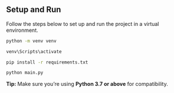 ## Setup and Run

Follow the steps below to set up and run the project in a virtual environment.

```bash
python -m venv venv

venv\Scripts\activate

pip install -r requirements.txt

python main.py
```


**Tip:** Make sure you’re using **Python 3.7 or above** for compatibility.
